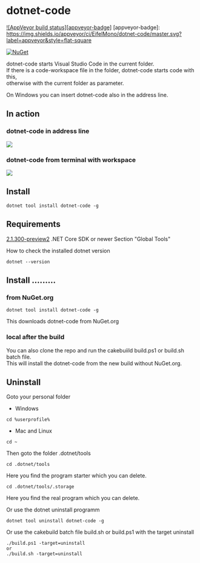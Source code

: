 ﻿
# dotnet-code

[![AppVeyor build status][appveyor-badge]](https://ci.appveyor.com/project/EifelMono/dotnet-code/branch/master) [appveyor-badge]: https://img.shields.io/appveyor/ci/EifelMono/dotnet-code/master.svg?label=appveyor&style=flat-square

[![NuGet][main-nuget-badge]][main-nuget]

[main-nuget]: https://www.nuget.org/packages/dotnet-code/
[main-nuget-badge]: https://img.shields.io/nuget/v/dotnet-code.svg?style=flat-square&label=nuget

dotnet-code starts Visual Studio Code in the current folder.
<br>If there is a code-workspace file in the folder, dotnet-code starts code with this,
<br>otherwise with the current folder as parameter.

On Windows you can insert dotnet-code also in the address line.

## In action

### dotnet-code in address line 
![](https://github.com/EifelMono/dotnet-code/blob/master/media/dotnet-code.gif)

### dotnet-code from terminal with workspace
![](https://github.com/EifelMono/dotnet-code/blob/master/media/dotnet-code-workspace.gif)
## Install
```
dotnet tool install dotnet-code -g
```

## Requirements

[2.1.300-preview2](https://www.microsoft.com/net/download/dotnet-core/sdk-2.1.300-preview2) .NET Core SDK or newer
Section "Global Tools"

How to check the installed dotnet version
```
dotnet --version
```

## Install .........

### from NuGet.org

```
dotnet tool install dotnet-code -g
```
This downloads dotnet-code from NuGet.org

### local after the build

You can also clone the repo and run the cakebuiild build.ps1 or build.sh batch file.<br>
This will install the dotnet-code from the new build without NuGet.org.

## Uninstall

Goto your personal folder

* Windows
```
cd %userprofile%
```
* Mac and Linux
```
cd ~
``` 
Then goto the folder .dotnet/tools

```
cd .dotnet/tools
```
Here you find the program starter which you can delete.

```
cd .dotnet/tools/.storage
```
Here you find the real program which you can delete.

Or use the dotnet uninstall programm
```
dotnet tool uninstall dotnet-code -g
```

Or use the cakebuild batch file build.sh or build.ps1 with the target uninstall
```
./build.ps1 -target=uninstall
or
./build.sh -target=uninstall
```
